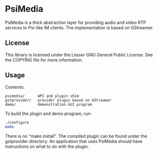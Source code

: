 # PsiMedia

PsiMedia is a thick abstraction layer for providing audio and video RTP services to Psi-like IM clients. The implementation is based on GStreamer.

## License

This library is licensed under the Lesser GNU General Public License. See the COPYING file for more information.

## Usage

Contents:

```
psimedia/      API and plugin shim
gstprovider/   provider plugin based on GStreamer
demo/          demonstration GUI program
```

To build the plugin and demo program, run:

```sh
./configure
make
```

There is no "make install".  The compiled plugin can be found under the gstprovider directory. An application that uses PsiMedia should have instructions on what to do with the plugin.
